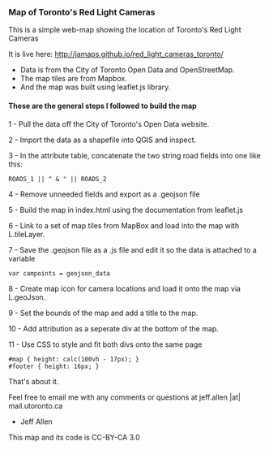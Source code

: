 ### Map of Toronto's Red Light Cameras

This is a simple web-map showing the location of Toronto's Red Light Cameras

It is live here: http://jamaps.github.io/red_light_cameras_toronto/

- Data is from the City of Toronto Open Data and OpenStreetMap.  
- The map tiles are from Mapbox.  
- And the map was built using leaflet.js library.

#### These are the general steps I followed to build the map

1 - Pull the data off the City of Toronto's Open Data website.

2 - Import the data as a shapefile into QGIS and inspect.

3 - In the attribute table, concatenate the two string road fields into one like this:

    ROADS_1 || " & " || ROADS_2

4 - Remove unneeded fields and export as a .geojson file

5 - Build the map in index.html using the documentation from leaflet.js

6 - Link to a set of map tiles from MapBox and load into the map with L.tileLayer.

7 - Save the .geojson file as a .js file and edit it so the data is attached to a variable

    var campoints = geojson_data

8 - Create map icon for camera locations and load it onto the map via L.geoJson.

9 - Set the bounds of the map and add a title to the map.

10 - Add attribution as a seperate div at the bottom of the map.

11 - Use CSS to style and fit both divs onto the same page

    #map { height: calc(100vh - 17px); }
    #footer { height: 16px; }

That's about it.

Feel free to email me with any comments or questions at jeff.allen |at| mail.utoronto.ca

- Jeff Allen

This map and its code is CC-BY-CA 3.0


